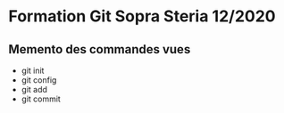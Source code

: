 # Formation Git Sopra Steria 12/2020

## Memento des commandes vues

* git init
* git config
* git add
* git commit